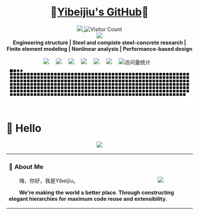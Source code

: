 <h1 style="text-align: center;">🌱<a href="https://github.com/zpy1160390580/">Yibeijiu's GitHub</a>🌱</h1>

<div align="center">

  <!-- dynamic typing effect 动态打字效果 -->
  <div>
    <a href="https://zpy1160390580.github.io/">
      <img src="https://readme-typing-svg.demolab.com?font=Fira+Code&pause=1000&width=435&lines=天生我材必有用!;&center=true&size=27" />  
    </a>
    <img src="https://profile-counter.glitch.me/zpy1160390580/count.svg" alt="Visitor Count" width="15%"/><!-- dynamic typing effect 仓库访问次数 -->
  </div>


  <!-- knock code pictures 敲代码的图片 -->
  <picture>
    <source media="(prefers-color-scheme: dark)" srcset="https://cdn.jsdelivr.net/gh/zpy1160390580/zpy1160390580/Picture/coding.gif" />
    <source media="(prefers-color-scheme: light)" srcset="https://cdn.jsdelivr.net/gh/zpy1160390580/zpy1160390580/Picture/developer.svg" height="225px" />
    <img src="https://cdn.jsdelivr.net/gh/zpy1160390580/zpy1160390580/Picture/coding.gif" />
  </picture> <br>


  <!-- 专业方向 -->
  <strong>
    Engineering structure | Steel and compiste steel-concrete research | <br> Finite element modeling | Nonlinear analysis | Performance-based design
  </strong>


  <!-- for beauty 留个空行好看点 -->
  <div>&nbsp;</div>


  <!-- profile logo 个人资料徽标 -->
  <div>
    <a href="https://github.com/zpy1160390580" target="_blank" rel="noopener"><img src="https://img.shields.io/badge/GitHub-仓库-000000" /></a>&emsp;
    <a href="http://www.youtube.com/@user-gx4kb5hr3n" target="_blank" rel="noopener"><img src="https://img.shields.io/badge/YouTube-油管-c32136" /></a>&emsp;
    <a href="https://www.cnblogs.com/yibeijiu" target="_blank" rel="noopener"><img src="https://img.shields.io/badge/Website-博客-8c36db" /></a>&emsp;
    <a href="https://cdn.jsdelivr.net/gh/zpy1160390580/ybj-PicGo-picture-bed/images/OfficialAccounts/operate/查找公众号.png" target="_blank" rel="noopener"><img src="https://img.shields.io/badge/WeChat-公众号-07c160" /></a>&emsp;
    <a href="https://link3.cc/yibeijiu" target="_blank" rel="noopener"><img src="https://img.shields.io/badge/Card-名片-0066ff" /></a>&emsp;
    <a href="https://space.bilibili.com/386220789" target="_blank" rel="noopener"><img src="https://img.shields.io/badge/Bilibili-B站-ff69b4" /></a>&emsp;
    <!-- visitor -->
    <img src="https://komarev.com/ghpvc/?username=zpy1160390580&label=Views&color=orange&style=flat" alt="访问量统计" />&emsp;
  </div>

  <!-- Snake Code Contribution Map 贪吃蛇代码贡献图 -->
  <picture>
    <source media="(prefers-color-scheme: dark)" srcset="https://raw.githubusercontent.com/zpy1160390580/zpy1160390580/output/github-contribution-grid-snake-dark.svg" />
    <source media="(prefers-color-scheme: light)" srcset="https://raw.githubusercontent.com/zpy1160390580/zpy1160390580/output/github-contribution-grid-snake.svg" />
    <img alt="github contribution grid snake animation" src="https://raw.githubusercontent.com/zpy1160390580/zpy1160390580/output/github-contribution-grid-snake.svg" />
  </picture>


</div>

#  🙋 Hello

<table>
  
<tr><td>

### 🤺 About Me

<img align="right" width="88" src="https://avatars.githubusercontent.com/u/101700134?v=4" />

<p>&emsp;&emsp;嗨，你好，我是Yibeijiu。</p>
<p>&emsp;&emsp;<strong>We're making the world a better place. Through constructing elegant hierarchies for maximum code reuse and extensibility.</strong></p>

</td></tr>

<p style="text-align: center;>
  <a href="https://github.com/zpy1160390580/">  <img height="180em" src="https://github-readme-stats-sigma-five.vercel.app/api?username=zpy1160390580&&show_icons=true&title_color=ffffff&icon_color=ffdc40&text_color=ffffff&bg_color=151515">  </a>
</p>


